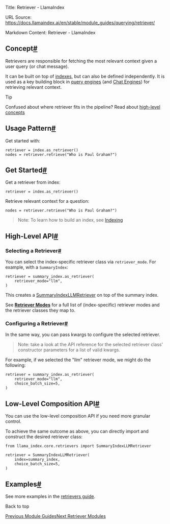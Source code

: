 Title: Retriever - LlamaIndex

URL Source: https://docs.llamaindex.ai/en/stable/module_guides/querying/retriever/

Markdown Content:
Retriever - LlamaIndex


Concept[#](https://docs.llamaindex.ai/en/stable/module_guides/querying/retriever/#concept "Permanent link")
-----------------------------------------------------------------------------------------------------------

Retrievers are responsible for fetching the most relevant context given a user query (or chat message).

It can be built on top of [indexes](https://docs.llamaindex.ai/en/stable/module_guides/indexing/), but can also be defined independently. It is used as a key building block in [query engines](https://docs.llamaindex.ai/en/stable/module_guides/deploying/query_engine/) (and [Chat Engines](https://docs.llamaindex.ai/en/stable/module_guides/deploying/chat_engines/)) for retrieving relevant context.

Tip

Confused about where retriever fits in the pipeline? Read about [high-level concepts](https://docs.llamaindex.ai/en/stable/getting_started/concepts/)

Usage Pattern[#](https://docs.llamaindex.ai/en/stable/module_guides/querying/retriever/#usage-pattern "Permanent link")
-----------------------------------------------------------------------------------------------------------------------

Get started with:

```
retriever = index.as_retriever()
nodes = retriever.retrieve("Who is Paul Graham?")
```

Get Started[#](https://docs.llamaindex.ai/en/stable/module_guides/querying/retriever/#get-started "Permanent link")
-------------------------------------------------------------------------------------------------------------------

Get a retriever from index:

```
retriever = index.as_retriever()
```

Retrieve relevant context for a question:

```
nodes = retriever.retrieve("Who is Paul Graham?")
```

> Note: To learn how to build an index, see [Indexing](https://docs.llamaindex.ai/en/stable/module_guides/indexing/)

High-Level API[#](https://docs.llamaindex.ai/en/stable/module_guides/querying/retriever/#high-level-api "Permanent link")
-------------------------------------------------------------------------------------------------------------------------

### Selecting a Retriever[#](https://docs.llamaindex.ai/en/stable/module_guides/querying/retriever/#selecting-a-retriever "Permanent link")

You can select the index-specific retriever class via `retriever_mode`. For example, with a `SummaryIndex`:

```
retriever = summary_index.as_retriever(
    retriever_mode="llm",
)
```

This creates a [SummaryIndexLLMRetriever](https://docs.llamaindex.ai/en/stable/api_reference/retrievers/summary/) on top of the summary index.

See [**Retriever Modes**](https://docs.llamaindex.ai/en/stable/module_guides/querying/retriever/retriever_modes/) for a full list of (index-specific) retriever modes and the retriever classes they map to.

### Configuring a Retriever[#](https://docs.llamaindex.ai/en/stable/module_guides/querying/retriever/#configuring-a-retriever "Permanent link")

In the same way, you can pass kwargs to configure the selected retriever.

> Note: take a look at the API reference for the selected retriever class' constructor parameters for a list of valid kwargs.

For example, if we selected the "llm" retriever mode, we might do the following:

```
retriever = summary_index.as_retriever(
    retriever_mode="llm",
    choice_batch_size=5,
)
```

Low-Level Composition API[#](https://docs.llamaindex.ai/en/stable/module_guides/querying/retriever/#low-level-composition-api "Permanent link")
-----------------------------------------------------------------------------------------------------------------------------------------------

You can use the low-level composition API if you need more granular control.

To achieve the same outcome as above, you can directly import and construct the desired retriever class:

```
from llama_index.core.retrievers import SummaryIndexLLMRetriever

retriever = SummaryIndexLLMRetriever(
    index=summary_index,
    choice_batch_size=5,
)
```

Examples[#](https://docs.llamaindex.ai/en/stable/module_guides/querying/retriever/#examples "Permanent link")
-------------------------------------------------------------------------------------------------------------

See more examples in the [retrievers guide](https://docs.llamaindex.ai/en/stable/module_guides/querying/retriever/retrievers/).

Back to top

[Previous Module Guides](https://docs.llamaindex.ai/en/stable/module_guides/deploying/chat_engines/modules/)[Next Retriever Modules](https://docs.llamaindex.ai/en/stable/module_guides/querying/retriever/retrievers/)
